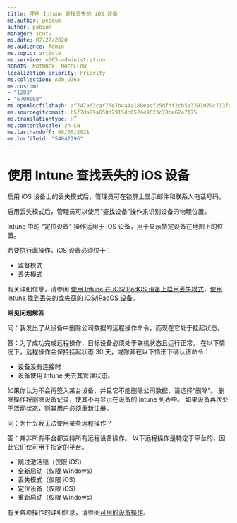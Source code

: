 ```yaml
---
title: 使用 Intune 查找丢失的 iOS 设备
ms.author: pebaum
author: pebaum
manager: scotv
ms.date: 07/27/2020
ms.audience: Admin
ms.topic: article
ms.service: o365-administration
ROBOTS: NOINDEX, NOFOLLOW
localization_priority: Priority
ms.collection: Adm_O365
ms.custom:
- "1283"
- "6700008"
ms.openlocfilehash: af747a63caf76e7b4a4a180eaef25dfdf2cb5e3391079c713fe0e413198efb15
ms.sourcegitcommit: b5f7da89a650d2915dc652449623c78be6247175
ms.translationtype: HT
ms.contentlocale: zh-CN
ms.lasthandoff: 08/05/2021
ms.locfileid: "54042296"
---
```

# <a name="locating-lost-ios-devices-with-intune"></a>使用 Intune 查找丢失的 iOS 设备

启用 iOS 设备上的丢失模式后，管理员可在锁屏上显示邮件和联系人电话号码。

启用丢失模式后，管理员可以使用“查找设备”操作来识别设备的物理位置。

Intune 中的 "定位设备" 操作适用于 iOS 设备，用于显示特定设备在地图上的位置。

若要执行此操作，iOS 设备必须位于：

- 监督模式
- 丢失模式

有关详细信息，请参阅 [使用 Intune 在 iOS/iPadOS 设备上启用丢失模式](https://docs.microsoft.com/intune/device-lost-mode)，[使用 Intune 找到丢失的或失窃的 iOS/iPadOS 设备](https://docs.microsoft.com/intune/device-locate)。

**常见问题解答**

问：我发出了从设备中删除公司数据的远程操作命令，而现在它处于挂起状态。

答：为了成功完成远程操作，目标设备必须处于联机状态且运行正常。 在以下情况下，远程操作会保持挂起状态 30 天，或除非在以下情形下确认该命令：

- 设备没有连接时
- 设备使用 Intune 失去其管理状态。

如果你认为不会再签入某台设备，并且它不能删除公司数据，请选择“删除”。 删除操作将删除设备记录，使其不再显示在设备的 Intune 列表中。 如果设备再次处于活动状态，则其用户必须重新注册。

问：为什么我无法使用某些远程操作？

答：并非所有平台都支持所有远程设备操作。 以下远程操作是特定于平台的，因此它们仅可用于指定的平台。

- 跳过激活锁（仅限 iOS）
- 全新启动（仅限 Windows）
- 丢失模式（仅限 iOS）
- 定位设备（仅限 iOS）
- 重新启动（仅限 Windows）

有关各项操作的详细信息，请参阅[可用的设备操作](https://docs.microsoft.com/intune/device-management#available-device-actions)。